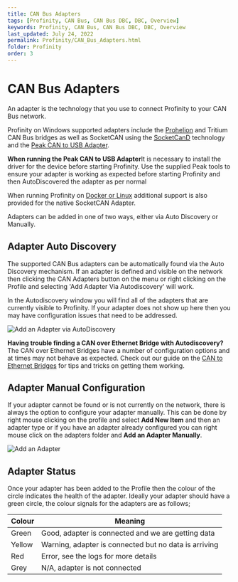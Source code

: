 ```yaml
---
title: CAN Bus Adapters
tags: [Profinity, CAN Bus, CAN Bus DBC, DBC, Overview]
keywords: Profinity, CAN Bus, CAN Bus DBC, DBC, Overview
last_updated: July 24, 2022
permalink: Profinity/CAN_Bus_Adapters.html
folder: Profinity
order: 3
---
```


# CAN Bus Adapters

An adapter is the technology that you use to connect Profinity to your CAN Bus network.  

Profinity on Windows supported adapters include the [Prohelion](https://www.prohelion.com) and Tritium CAN Bus bridges as well as SocketCAN using the [SocketCanD](https://github.com/linux-can/socketcand) technology and the [Peak CAN to USB Adapter](https://www.peak-system.com/PCAN-USB.199.0.html?&L=1).

<div class="callout callout--info">
    <p><strong>When running the Peak CAN to USB Adapter</strong>It is necessary to install the driver for the device before starting Profinity.  Use the supplied Peak tools to ensure your adapter is working as expected before starting Profinity and then AutoDiscovered the adapter as per normal</p>
</div>

When running Profinity on [Docker or Linux](Profinity_Server.html) additional support is also provided for the native SocketCAN Adapter.

Adapters can be added in one of two ways, either via Auto Discovery or Manually.

## Adapter Auto Discovery

The supported CAN Bus adapters can be automatically found via the Auto Discovery mechanism.  If an adapter is defined and visible on the network then clicking the CAN Adapters button on the menu or right clicking on the Profile and selecting 'Add Adapter Via Autodiscovery' will work.

In the Autodiscovery window you will find all of the adapters that are currently visible to Profinity.  If your adapter does not show up here then you may have configuration issues that need to be addressed.

![Add an Adapter via AutoDiscovery]({{site.dox.baseurl}}/images/Profinity/add_adapter_autodiscovery.png)

<div class="callout callout--info">
    <p><strong>Having trouble finding a CAN over Ethernet Bridge with Autodiscovery?</strong>The CAN over Ethernet Bridges have a number of configuration options and at times may not behave as expected.  Check out our guide on the <a href="/FAQ/CAN_bus_Adapters/Tritium_CAN_Ethernet_Bridge/Overview.html">CAN to Ethernet Bridges</a> for tips and tricks on getting them working.</p>
</div>

## Adapter Manual Configuration

If your adapter cannot be found or is not currently on the network, there is always the option to configure your adapter manually.  This can be done by right mouse clicking on the profile and select <strong>Add New Item</strong> and then an adapter type or if you have an adapter already configured you can right mouse click on the adapters folder and <strong>Add an Adapter Manually</strong>.

![Add an Adapter]({{site.dox.baseurl}}/images/Profinity/add_adapter.png)

## Adapter Status

Once your adapter has been added to the Profile then the colour of the circle indicates the health of the adapter.  Ideally your adapter should have a green circle, the colour signals for the adapters are as follows;

| Colour | Meaning |
| ------ | ----------------------------------------------------- |
| Green  | Good, adapter is connected and we are getting data    |
| Yellow | Warning, adapter is connected but no data is arriving |
| Red    | Error, see the logs for more details                  | 
| Grey   | N/A, adapter is not connected                         |

